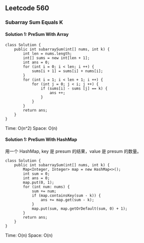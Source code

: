 ## Leetcode 560

### Subarray Sum Equals K

#### Solution 1: PreSum With Array

```
class Solution {
    public int subarraySum(int[] nums, int k) {
        int len = nums.length;
        int[] sums = new int[len + 1];
        int ans = 0;
        for (int i = 0; i < len; i ++) {
            sums[i + 1] = sums[i] + nums[i];
        }
        for (int i = 1; i < len + 1; i ++) {
            for (int j = 0; j < i; j ++) {
                if (sums[i] - sums [j] == k) {
                    ans ++;
                }
            }
        }
        return ans;
    }
}
```

Time: O(n^2)
Space: O(n)

#### Solution 1: PreSum With HashMap

用一个 HashMap, key 是 presum 的结果，value 是 presum 的数量。

```
class Solution {
    public int subarraySum(int[] nums, int k) {
        Map<Integer, Integer> map = new HashMap<>();
        int sum = 0;
        int ans = 0;
        map.put(0, 1);
        for (int num: nums) {
            sum += num;
            if (map.containsKey(sum - k)) {
                ans += map.get(sum - k);
            }
            map.put(sum, map.getOrDefault(sum, 0) + 1);
        }
        return ans;
    }
}
```

Time: O(n)
Space: O(n)
